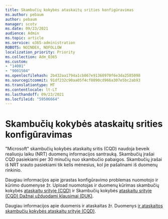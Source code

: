```yaml
---
title: Skambučių kokybės ataskaitų srities konfigūravimas
ms.author: pebaum
author: pebaum
manager: scotv
ms.date: 09/23/2021
audience: Admin
ms.topic: article
ms.service: o365-administration
ROBOTS: NOINDEX, NOFOLLOW
localization_priority: Priority
ms.collection: Adm_O365
ms.custom:
- "14001"
- "9001504"
ms.openlocfilehash: 2b432aa1794a1cb067e91360970f6e3da2585098
ms.sourcegitcommit: 91df232c90aa05f4cf0890cd966a307e5bc2ab93
ms.translationtype: MT
ms.contentlocale: lt-LT
ms.lasthandoff: 09/23/2021
ms.locfileid: "59506664"
---
```

# <a name="configuring-the-call-quality-dashboard"></a>Skambučių kokybės ataskaitų srities konfigūravimas

"Microsoft" skambučių kokybės ataskaitų sritis (CQD) naudoja beveik realiuoju laiku (NRT) duomenų informacijos santrauką. Skambučių įrašai CQD pasiekiami per 30 minučių nuo skambučio pabaigos. Skambučių įrašai iš NRT srauto pasiekiami tik kelis mėnesius, kol jie pašalinami iš duomenų rinkinio.

Daugiau informacijos apie įprastas konfigūravimo problemas nuomotojo ir kūrimo duomenyse žr. Upload nuomotojas ir duomenų kūrimas skambučių kokybės [ataskaitų srityje (CQD)](https://docs.microsoft.com/microsoftteams/cqd-upload-tenant-building-data) ir Skambučių kokybės [ataskaitų srityje (CQD) Dažnai užduodami klausimai (DUK)](https://docs.microsoft.com/microsoftteams/cqd-frequently-asked-questions).

Daugiau informacijos apie duomenis ir ataskaitas žr. Duomenys [ir ataskaitos skambučių kokybės ataskaitų srityje (CQD)](https://docs.microsoft.com/microsoftteams/cqd-data-and-reports).